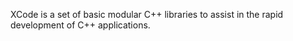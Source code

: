 XCode is a set of basic modular C++ libraries to assist in the rapid development of
C++ applications.
